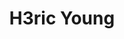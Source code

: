 ---
layout: home
title: "H3ric Young"
description: ————终身就职于 _Stark Industries_ <br><br>程序猿，经常瞎拍照，偶尔篮球，偶尔咖啡，偶尔柠檬茶，对， **维他** 那种<br><br>该博客不定期发布文章，聊 **技术** ，聊 **摄影** ，聊 **咖啡** ，聊 **NBA** ,聊 **电影** <br>
tags: [Jekyll, theme, responsive, blog, template]
image:
  feature: typewriter.jpg
  lemontea: LemonTea.jpg
---